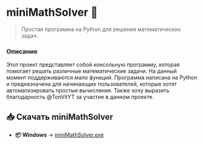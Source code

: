 # miniMathSolver :scroll:
> Простая программа на Python для решения математических задач.

### Описание
Этот проект представляет собой консольную программу, которая помогает решать различные математические задачи. На данный момент поддерживаются мало функций.
Программа написана на Python и предназначена для начинающих пользователей, которые хотят автоматизировать простые вычисления.
Также хочу выразить благодарность @TonVitYT за участие в данном проекте.

## 📥 Скачать miniMathSolver

- **📦 Windows** → [miniMathSolver.exe](bin/miniMathSolver.exe)

